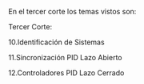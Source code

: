 En el tercer corte los temas vistos son:

Tercer Corte:

10.Identificación de Sistemas

11.Sincronización PID Lazo Abierto

12.Controladores PID Lazo Cerrado
